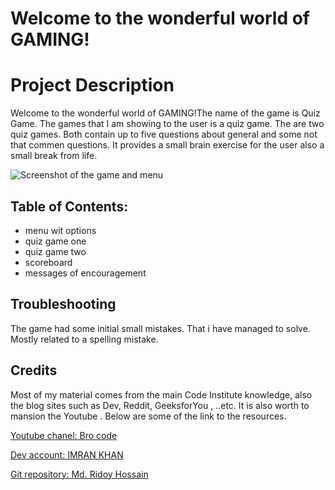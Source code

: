 # Welcome to the wonderful world of GAMING!

# Project Description

 Welcome to the wonderful world of GAMING!The name of the game is Quiz Game. The games that I am showing to the user is a quiz game. The are two quiz games. Both contain up to five questions about general and some not that commen questions. It provides a small brain exercise for the user also a small break from life.
 
 ![Screenshot of the game and menu ](images\menu.png)

## Table of Contents:

- menu wit options
- quiz game one
- quiz game two 
- scoreboard
- messages of encouragement


## Troubleshooting

The game had some initial small mistakes. That i have managed to solve. Mostly related to a spelling mistake.

## Credits

Most of my material comes from the main Code Institute knowledge, also the blog sites such as Dev, Reddit, GeeksforYou , ..etc. It is also worth to mansion the Youtube . Below are some of the link to the resources.

[Youtube chanel: Bro code](https://www.youtube.com/watch?v=zehwgTB0vV8)

[Dev account: IMRAN KHAN](https://dev.to/khan_me/-the-ultimate-beginners-guide-to-programming-building-a-simple-quiz-game-1l9g)

[Git repository: Md. Ridoy Hossain](https://github.com/problemsolvewithridoy/Quiz-Game)